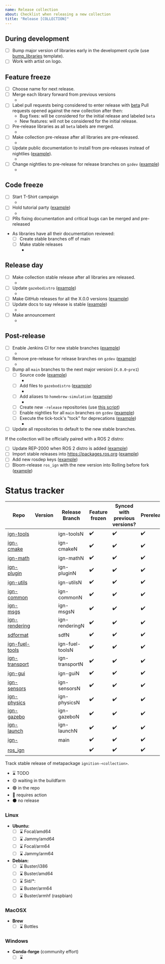 ```yaml
---
name: Release collection
about: Checklist when releasing a new collection
title: "Release [COLLECTION]"
---
```


<!--

Use this template to keep track of everything that needs to be done to
release a new collection.

When opening PRs, add a link back to this issue for easier tracking.

-->

## During development

- [ ] Bump major version of libraries early in the development cycle (use [bump_libraries](bump_libraries.md) template).
- [ ] Work with artist on logo.

## Feature freeze

- [ ] Choose name for next release.
- [ ] Merge each library forward from previous versions
    * <!-- LINK PRS HERE -->
- [ ] Label pull requests being considered to enter release with [beta](https://github.com/search?q=org%3Aignitionrobotics+label%3Abeta&state=open)
    Pull requests opened against the new collection after then:
    - Bug fixes: will be considered for the initial release and labeled `beta`
    - New features: will not be considered for the initial release.
- [ ] Pre-release libraries as all `beta` labels are merged.
    * <!-- LINK PRS HERE -->
- [ ] Make collection pre-release after all libraries are pre-released.
    * <!-- LINK PR HERE -->
- [ ] Update public documentation to install from pre-releases instead of nightlies ([example](https://github.com/ignitionrobotics/docs/pull/196/files#diff-ebeee4adce7cb444f663b59020fb9f43f6f9adf36f63657b8afdeeea7a8530d1)).
    * <!-- LINK PR HERE -->
- [ ] Change nightlies to pre-release for release branches on `gzdev` ([example](https://github.com/ignition-tooling/gzdev/pull/35))
    * <!-- LINK PR HERE -->

## Code freeze

- [ ] Start T-Shirt campaign
    * <!-- LINK POST HERE -->
- [ ] Hold tutorial party ([example](https://community.gazebosim.org/t/ignition-edifice-tutorial-party-support-open-source-and-get-t-shirts/866))
    * <!-- LINK POST HERE -->
- [ ] PRs fixing documentation and critical bugs can be merged and pre-released
- As libraries have all their documentation reviewed:
    - [ ] Create stable branches off of main
    - [ ] Make stable releases
        * <!-- LINK PRs HERE -->

## Release day

- [ ] Make collection stable release after all libraries are released.
    * <!-- LINK PR HERE -->
- [ ] Update `gazebodistro` ([example](https://github.com/ignition-tooling/gazebodistro/pull/31))
    * <!-- LINK PR HERE -->
- [ ] Make GitHub releases for all the X.0.0 versions ([example](https://github.com/ignitionrobotics/ign-transport/releases/tag/ignition-transport9_9.0.0))
- [ ] Update docs to say release is stable ([example](https://github.com/ignitionrobotics/docs/pull/171))
    * <!-- LINK PR HERE -->
- [ ] Make announcement
    * <!-- LINK POST HERE -->

## Post-release

- [ ] Enable Jenkins CI for new stable branches ([example](https://github.com/ignition-tooling/release-tools/pull/299))
    * <!-- LINK PR HERE -->
- [ ] Remove pre-release for release branches on `gzdev` ([example](https://github.com/ignition-tooling/gzdev/pull/36))
    * <!-- LINK PR HERE -->
- [ ] Bump all `main` branches to the next major versioni (`X.0.0~pre1`)
    - [ ] Source code ([example](https://github.com/ignitionrobotics/ign-common/pull/193))
        * <!-- LINK PRs HERE -->
    - [ ] Add files to `gazebodistro` ([example](https://github.com/ignition-tooling/gazebodistro/pull/12))
        * <!-- LINK PR HERE -->
    - [ ] Add aliases to `homebrew-simulation` ([example](https://github.com/osrf/homebrew-simulation/commit/1f8602af6f52e06e0542eebfbdbe97f5f6cf950c))
        * <!-- LINK PR HERE -->
    - [ ] Create new `-release` repositories (use [this script](https://github.com/ignition-tooling/release-tools/blob/master/release-repo-scripts/new_ignition_release_repos.bash))
    - [ ] Enable nightlies for all `main` branches on `gzdev` ([example](https://github.com/ignition-tooling/gzdev/pull/50))
    - [ ] Execute the tick-tock's "tock" for deprecations ([example](https://github.com/ignitionrobotics/ign-gazebo/pull/875))
        * <!-- LINK PRs HERE -->
- [ ] Update all repositories to default to the new stable branches.

If the collection will be officially paired with a ROS 2 distro:

- [ ] Update REP-2000 when ROS 2 distro is added ([example](https://github.com/ros-infrastructure/rep/pull/291))
- [ ] Import stable releases into https://packages.ros.org ([example](https://github.com/ros-infrastructure/reprepro-updater/pull/109))
- [ ] Add new rosdep keys ([example](https://github.com/ros/rosdistro/pull/29176))
- [ ] Bloom-release `ros_ign` with the new version into Rolling before fork ([example](https://github.com/ros/rosdistro/pull/29192))

# Status tracker

Repo | Version | Release Branch | Feature frozen | Synced with previous versions? | Prerelease? | Code Frozen | Stable release? | Open PRs | Pending dep release
-- | -- | -- | -- | -- | -- | -- | -- | -- | --
[ign-tools](https://github.com/ignitionrobotics/ign-tools)           |  | ign-toolsN | ✔️ | ✔️  | ✔️ | ✔️ | ✔️ | [PRs](https://github.com/ignitionrobotics/ign-tools/pulls/?q=is%3Apr+is%3Aopen+label%3A%22beta%22) |
[ign-cmake](https://github.com/ignitionrobotics/ign-cmake)           |  | ign-cmakeN | ✔️ | ✔️  | ✔️ | ✔️ | ✔️ | [PRs](https://github.com/ignitionrobotics/ign-cmake/pulls/?q=is%3Apr+is%3Aopen+label%3A%22beta%22) |
[ign-math](https://github.com/ignitionrobotics/ign-math)             |  | ign-mathN | ✔️ | ✔️  | ✔️ | ✔️ | ✔️ | [PRs](https://github.com/ignitionrobotics/ign-math/pulls/?q=is%3Apr+is%3Aopen+label%3A%22beta%22) |
[ign-plugin](https://github.com/ignitionrobotics/ign-plugin)         |  | ign-pluginN | ✔️ | ✔️  | ✔️ | ✔️ | ✔️ | [PRs](https://github.com/ignitionrobotics/ign-plugin/pulls/?q=is%3Apr+is%3Aopen+label%3A%22beta%22) |
[ign-utils](https://github.com/ignitionrobotics/ign-utils)           |  | ign-utilsN | ✔️ | ✔️  | ✔️ | ✔️ | ✔️ | [PRs](https://github.com/ignitionrobotics/ign-utils/pulls/?q=is%3Apr+is%3Aopen+label%3A%22beta%22) |
[ign-common](https://github.com/ignitionrobotics/ign-common)         |  | ign-commonN | ✔️ | ✔️  | ✔️ | ✔️ | ✔️ | [PRs](https://github.com/ignitionrobotics/ign-common/pulls/?q=is%3Apr+is%3Aopen+label%3A%22beta%22) |
[ign-msgs](https://github.com/ignitionrobotics/ign-msgs)             |  | ign-msgsN | ✔️ | ✔️ | ✔️ | ✔️ | ✔️ | [PRs](https://github.com/ignitionrobotics/ign-msgs/pulls/?q=is%3Apr+is%3Aopen+label%3A%22beta%22) |
[ign-rendering](https://github.com/ignitionrobotics/ign-rendering)   |  | ign-renderingN | ✔️ | ✔️ | ✔️ | ✔️ | ✔️ | [PRs](https://github.com/ignitionrobotics/ign-rendering/pulls/?q=is%3Apr+is%3Aopen+label%3A%22beta%22) |
[sdformat](https://github.com/ignitionrobotics/sdformat)             |  | sdfN | ✔️ | ✔️  | ✔️ | ✔️ | ✔️ | [PRs](https://github.com/ignitionrobotics/sdformat/pulls/?q=is%3Apr+is%3Aopen+label%3A%22beta%22) |
[ign-fuel-tools](https://github.com/ignitionrobotics/ign-fuel-tools) |  | ign-fuel-toolsN | ✔️ | ✔️ | ✔️ | ✔️ | ✔️ | [PRs](https://github.com/ignitionrobotics/ign-fuel-tools/pulls/?q=is%3Apr+is%3Aopen+label%3A%22beta%22) |
[ign-transport](https://github.com/ignitionrobotics/ign-transport)   |  | ign-transportN | ✔️ | ✔️ | ✔️ | ✔️ | ✔️ | [PRs](https://github.com/ignitionrobotics/ign-transport/pulls/?q=is%3Apr+is%3Aopen+label%3A%22beta%22) |
[ign-gui](https://github.com/ignitionrobotics/ign-gui)               |  | ign-guiN | ✔️ | ✔️  | ✔️ | ✔️ | ✔️ | [PRs](https://github.com/ignitionrobotics/ign-gui/pulls/?q=is%3Apr+is%3Aopen+label%3A%22beta%22) |
[ign-sensors](https://github.com/ignitionrobotics/ign-sensors)       |  | ign-sensorsN | ✔️ | ✔️ | ✔️ | ✔️ | ✔️ | [PRs](https://github.com/ignitionrobotics/ign-sensors/pulls/?q=is%3Apr+is%3Aopen+label%3A%22beta%22) |
[ign-physics](https://github.com/ignitionrobotics/ign-physics)       |  | ign-physicsN | ✔️ | ✔️ | ✔️ | ✔️ | ✔️ | [PRs](https://github.com/ignitionrobotics/ign-physics/pulls/?q=is%3Apr+is%3Aopen+label%3A%22beta%22) |
[ign-gazebo](https://github.com/ignitionrobotics/ign-gazebo)         |  | ign-gazeboN | ✔️ | ✔️ | ✔️ | ✔️ | ✔️ | [PRs](https://github.com/ignitionrobotics/ign-gazebo/pulls/?q=is%3Apr+is%3Aopen+label%3A%22beta%22) |
[ign-launch](https://github.com/ignitionrobotics/ign-launch)         |  | ign-launchN | ✔️ | ✔️ | ✔️ | ✔️ | ✔️ | [PRs](https://github.com/ignitionrobotics/ign-launch/pulls/?q=is%3Apr+is%3Aopen+label%3A%22beta%22) |
[ign-<collection>](https://github.com/ignitionrobotics/ign-<cok>)    |  | main | ✔️ | ✔️  | ✔️ | ✔️ | ✔️ | [PRs](https://github.com/ignitionrobotics/ign-<collection>/pulls/?q=is%3Apr+is%3Aopen+label%3A%22beta%22) |
[ros_ign](https://github.com/ignitionrobotics/ros_ign)               |  | <distros> | ✔️ | ✔️ | ✔️ |  |  | [PRs](https://github.com/ignitionrobotics/ros_ign/pulls/?q=is%3Apr+is%3Aopen+label%3A%22beta%22) |

Track stable release of metapackage `ignition-<collection>`.

* :hourglass: TODO
* :yellow_circle: waiting in the buildfarm
* :green_circle: in the repo
* :red_circle: requires action
* :black_circle: no release

### Linux

 * **Ubuntu:**
   - [ ] :hourglass: Focal/amd64
   - [ ] :hourglass: Jammy/amd64
   - [ ] :hourglass: Focal/arm64
   - [ ] :hourglass: Jammy/arm64

 * **Debian:**
   - [ ] :hourglass: Buster/i386
   - [ ] :hourglass: Buster/amd64
   - [ ] :hourglass: Sid/\*:
   - [ ] :hourglass: Buster/arm64
   - [ ] :hourglass: Buster/armhf (raspbian)

### MacOSX

* **Brew**
  - [ ] :hourglass: Bottles

### Windows

* **Conda-forge** (community effort)
  - [ ] :hourglass:
